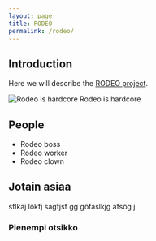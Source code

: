 ```yaml
---
layout: page
title: RODEO
permalink: /rodeo/
---
```


## Introduction

Here we will describe the [RODEO project](https://www.getrodeo.io/).

![Rodeo is hardcore](https://upload.wikimedia.org/wikipedia/commons/3/37/Rodeo%2C_K%C3%A4lberfangen.jpg) Rodeo is hardcore

## People

* Rodeo boss
* Rodeo worker
* Rodeo clown

## Jotain asiaa

sflkaj lökfj sagfjsf gg göfaslkjg afsög j

### Pienempi otsikko

